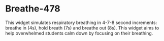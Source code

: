 # Breathe-478
This widget simulates respiratory breathing in 4-7-8 second increments: breathe in (4s), hold breath (7s) and breathe out (8s). This widget aims to help overwhelmed students calm down by focusing on their breathing.
